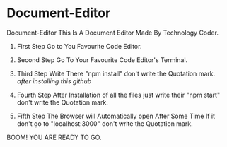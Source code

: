 # Document-Editor
Document-Editor
This Is A Document Editor Made By Technology Coder.


1. First Step
Go to You Favourite Code Editor.

2. Second Step
Go To Your Favourite Code Editor's Terminal.

3. Third Step
Write There "npm install" don't write the Quotation mark. *after installing this github*

4. Fourth Step 
After Installation of all the files just write their "npm start" don't write the Quotation mark.

5. Fifth Step
The Browser will Automatically open After Some Time If it don't go to "localhost:3000" don't write the Quotation mark.

BOOM! YOU ARE READY TO GO.
